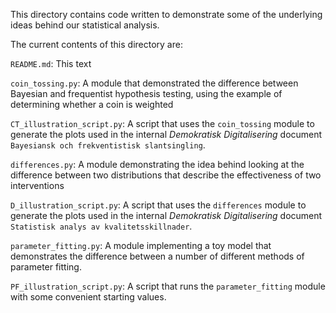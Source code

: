 This directory contains code written to demonstrate some of the underlying ideas behind our statistical analysis.

The current contents of this directory are:

`README.md`: This text

`coin_tossing.py`: A module that demonstrated the difference between Bayesian and frequentist hypothesis testing, using the example of determining whether a coin is weighted

`CT_illustration_script.py`: A script that uses the `coin_tossing` module to generate the plots used in the internal _Demokratisk Digitalisering_ document `Bayesiansk och frekventistisk slantsingling`.

`differences.py`: A module demonstrating the idea behind looking at the difference between two distributions that describe the effectiveness of two interventions

`D_illustration_script.py`: A script that uses the `differences` module to generate the plots used in the internal _Demokratisk Digitalisering_ document `Statistisk analys
av kvalitetsskillnader`.

`parameter_fitting.py`: A module implementing a toy model that demonstrates the difference between a number of different methods of parameter fitting.

`PF_illustration_script.py`: A script that runs the `parameter_fitting` module with some convenient starting values.
